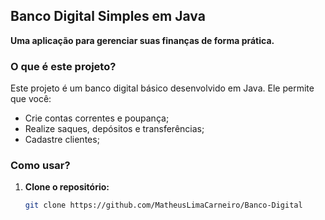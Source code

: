 ## Banco Digital Simples em Java

**Uma aplicação para gerenciar suas finanças de forma prática.**

### O que é este projeto?
Este projeto é um banco digital básico desenvolvido em Java. Ele permite que você:

* Crie contas correntes e poupança;
* Realize saques, depósitos e transferências;
* Cadastre clientes;

### Como usar?

1. **Clone o repositório:**
   ```bash
   git clone https://github.com/MatheusLimaCarneiro/Banco-Digital
